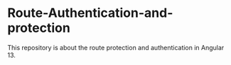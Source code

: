 # Route-Authentication-and-protection
This repository is about the route protection and authentication in Angular 13.
